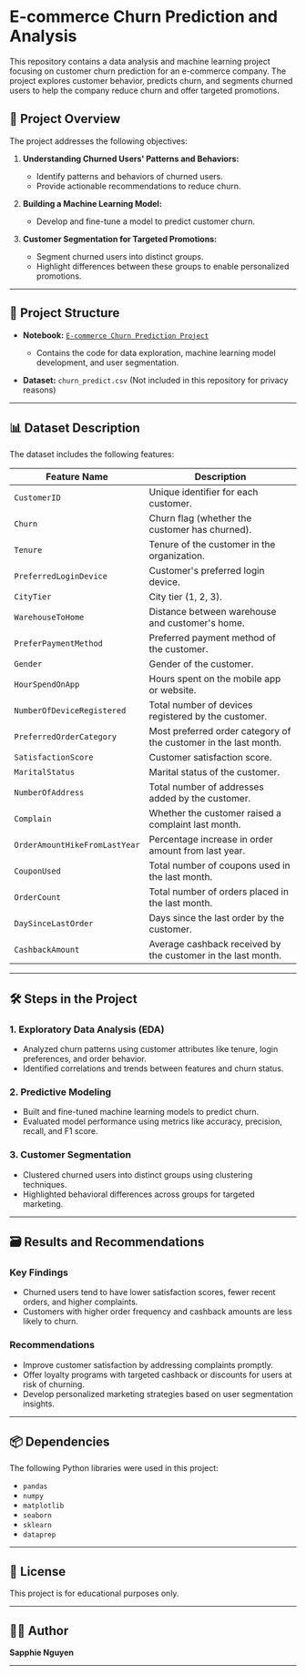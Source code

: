 # E-commerce Churn Prediction and Analysis

This repository contains a data analysis and machine learning project focusing on customer churn prediction for an e-commerce company. The project explores customer behavior, predicts churn, and segments churned users to help the company reduce churn and offer targeted promotions.

## 🚀 Project Overview

The project addresses the following objectives:
1. **Understanding Churned Users' Patterns and Behaviors:**
   - Identify patterns and behaviors of churned users.
   - Provide actionable recommendations to reduce churn.
   
2. **Building a Machine Learning Model:**
   - Develop and fine-tune a model to predict customer churn.

3. **Customer Segmentation for Targeted Promotions:**
   - Segment churned users into distinct groups.
   - Highlight differences between these groups to enable personalized promotions.

---

## 📂 Project Structure

- **Notebook:** [`E-commerce Churn Prediction Project`](https://colab.research.google.com/drive/1XQIpJkM2wkG87h7MEYbH-t7ZOxxbK6vp#scrollTo=9YSv_JwcbKG3)
  - Contains the code for data exploration, machine learning model development, and user segmentation.

- **Dataset:** `churn_predict.csv` (Not included in this repository for privacy reasons)
---

## 📊 Dataset Description

The dataset includes the following features:

| **Feature Name**               | **Description**                                                                 |
|---------------------------------|---------------------------------------------------------------------------------|
| `CustomerID`                   | Unique identifier for each customer.                                            |
| `Churn`                        | Churn flag (whether the customer has churned).                                  |
| `Tenure`                       | Tenure of the customer in the organization.                                     |
| `PreferredLoginDevice`         | Customer's preferred login device.                                              |
| `CityTier`                     | City tier (1, 2, 3).                                                            |
| `WarehouseToHome`              | Distance between warehouse and customer's home.                                 |
| `PreferPaymentMethod`          | Preferred payment method of the customer.                                       |
| `Gender`                       | Gender of the customer.                                                        |
| `HourSpendOnApp`               | Hours spent on the mobile app or website.                                       |
| `NumberOfDeviceRegistered`     | Total number of devices registered by the customer.                             |
| `PreferredOrderCategory`       | Most preferred order category of the customer in the last month.                |
| `SatisfactionScore`            | Customer satisfaction score.                                                    |
| `MaritalStatus`                | Marital status of the customer.                                                 |
| `NumberOfAddress`              | Total number of addresses added by the customer.                                |
| `Complain`                     | Whether the customer raised a complaint last month.                             |
| `OrderAmountHikeFromLastYear`  | Percentage increase in order amount from last year.                             |
| `CouponUsed`                   | Total number of coupons used in the last month.                                 |
| `OrderCount`                   | Total number of orders placed in the last month.                                |
| `DaySinceLastOrder`            | Days since the last order by the customer.                                      |
| `CashbackAmount`               | Average cashback received by the customer in the last month.                    |

---

## 🛠️ Steps in the Project

### 1. **Exploratory Data Analysis (EDA)**
   - Analyzed churn patterns using customer attributes like tenure, login preferences, and order behavior.
   - Identified correlations and trends between features and churn status.

### 2. **Predictive Modeling**
   - Built and fine-tuned machine learning models to predict churn.
   - Evaluated model performance using metrics like accuracy, precision, recall, and F1 score.

### 3. **Customer Segmentation**
   - Clustered churned users into distinct groups using clustering techniques.
   - Highlighted behavioral differences across groups for targeted marketing.

---

## 🗃️ Results and Recommendations

### **Key Findings**
- Churned users tend to have lower satisfaction scores, fewer recent orders, and higher complaints.
- Customers with higher order frequency and cashback amounts are less likely to churn.

### **Recommendations**
- Improve customer satisfaction by addressing complaints promptly.
- Offer loyalty programs with targeted cashback or discounts for users at risk of churning.
- Develop personalized marketing strategies based on user segmentation insights.

---

## 📦 Dependencies

The following Python libraries were used in this project:
- `pandas`
- `numpy`
- `matplotlib`
- `seaborn`
- `sklearn`
- `dataprep` 
---

## 📜 License

This project is for educational purposes only.

---

## 👩‍💻 Author

**Sapphie Nguyen**

---

